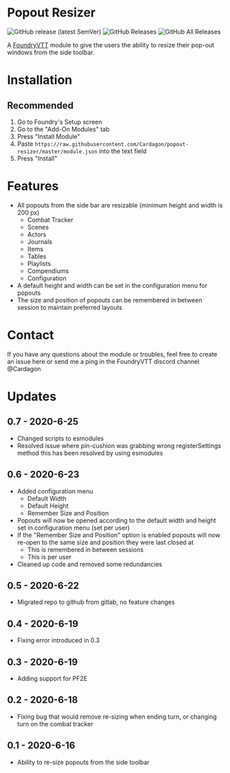 # Popout Resizer

![GitHub release (latest SemVer)](https://img.shields.io/github/v/release/cardagon/popout-resizer?style=for-the-badge)  ![GitHub Releases](https://img.shields.io/github/downloads/cardagon/popout-resizer/latest/total?style=for-the-badge) ![GitHub All Releases](https://img.shields.io/github/downloads/cardagon/popout-resizer/total?style=for-the-badge&label=Downloads+total)

A [FoundryVTT](http://foundryvtt.com/) module to give the users the ability to resize their pop-out windows from the side toolbar.

# Installation

## Recommended

1. Go to Foundry's Setup screen
1. Go to the "Add-On Modules" tab
1. Press "Install Module"
1. Paste `https://raw.githubusercontent.com/Cardagon/popout-resizer/master/module.json` into the text field
1. Press "Install"

# Features
- All popouts from the side bar are resizable (minimum height and width is 200 px)
    - Combat Tracker
    - Scenes
    - Actors
    - Journals
    - Items
    - Tables
    - Playlists
    - Compendiums
    - Configuration
- A default height and width can be set in the configuration menu for popouts
- The size and position of popouts can be remembered in between session to maintain preferred layouts

# Contact

If you have any questions about the module or troubles, feel free to create an issue here or send me a ping in the FoundryVTT discord channel @Cardagon

# Updates

## 0.7 - 2020-6-25
- Changed scripts to esmodules
- Resolved issue where pin-cushion was grabbing wrong registerSettings method this has been resolved by using esmodules

## 0.6 - 2020-6-23
- Added configuration menu
    - Default Width
    - Default Height
    - Remember Size and Position
- Popouts will now be opened according to the default width and height set in configuration menu (set per user)
- If the "Remember Size and Position" option is enabled popouts will now re-open to the same size and position they were last closed at
    - This is remembered in between sessions
    - This is per user
- Cleaned up code and removed some redundancies 

## 0.5 - 2020-6-22
- Migrated repo to github from gitlab, no feature changes

## 0.4 - 2020-6-19
- Fixing error introduced in 0.3

## 0.3 - 2020-6-19
- Adding support for PF2E

## 0.2 - 2020-6-18
- Fixing bug that would remove re-sizing when ending turn, or changing turn on the combat tracker

## 0.1 - 2020-6-16
- Ability to re-size popouts from the side toolbar